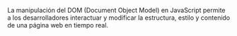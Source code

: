 La manipulación del DOM (Document Object Model) en JavaScript permite a los desarrolladores interactuar y modificar la estructura, estilo y contenido de una página web en tiempo real.
